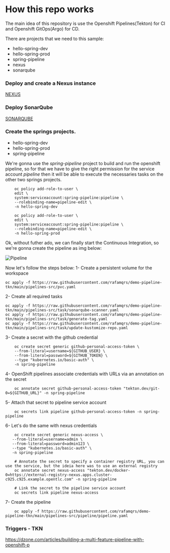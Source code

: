 # How this repo works
The main idea of this repository is use the Openshift Pipelines(Tekton) for CI and Openshift GitOps(Argo) for CD.

There are   projects that we need to this sample:
- hello-spring-dev
- hello-spring-prod
- spring-pipeline
- nexus
- sonarqube

### Deploy and create a Nexus instance
[NEXUS](https://github.com/rafamqrs/demo-pipeline-tkn/blob/main/nexus/README.md)


### Deploy SonarQube
[SONARQUBE](https://github.com/rafamqrs/demo-pipeline-tkn/blob/main/sonarqube/sonarqube.adoc)


### Create the springs projects.
- hello-spring-dev
- hello-spring-prod
- spring-pipeline

We're gonna use the *spring-pipeline* project to build and run the openshift pipeline, so for that we have to give the right permission for the service account *pipeline* then it will be able to execute the necessaries tasks on the other two springs projects.

```shell
    oc policy add-role-to-user \
    edit \
    system:serviceaccount:spring-pipeline:pipeline \
    --rolebinding-name=pipeline-edit \
    -n hello-spring-dev
```
```shell
    oc policy add-role-to-user \
    edit \
    system:serviceaccount:spring-pipeline:pipeline \
    --rolebinding-name=pipeline-edit \
    -n hello-spring-prod
```

Ok, without futher ado, we can finally start the Continuous Integration, so we're gonna create the pipeline as img below:

![Pipeline](https://github.com/rafamqrs/demo-pipeline-tkn/blob/main/imgs/pipeline.png)

Now let's follow the steps below: 
1- Create a persistent volume for the workspace
```shell
oc apply -f https://raw.githubusercontent.com/rafamqrs/demo-pipeline-tkn/main/pipelines-src/pvc.yaml
```
2- Create all required tasks
```shell
oc apply -f https://raw.githubusercontent.com/rafamqrs/demo-pipeline-tkn/main/pipelines-src/task/sonarqube-scanner.yaml
oc apply -f https://raw.githubusercontent.com/rafamqrs/demo-pipeline-tkn/main/pipelines-src/task/generate-tag.yaml
oc apply -f https://raw.githubusercontent.com/rafamqrs/demo-pipeline-tkn/main/pipelines-src/task/update-kustomize-repo.yaml
```

3- Create a secret with the github credential
```shell
    oc create secret generic github-personal-access-token \
    --from-literal=username=${GITHUB_USER} \
    --from-literal=password=${GITHUB_TOKEN} \
    --type "kubernetes.io/basic-auth" \
    -n spring-pipeline
```
4- OpenShift pipelines associate credentials with URLs via an annotation on the secret
```shell
    oc annotate secret github-personal-access-token "tekton.dev/git-0=${GITHUB_URL}" -n spring-pipeline
```
5- Attach that secret to pipeline service account
```shell
    oc secrets link pipeline github-personal-access-token -n spring-pipeline
```

6- Let's do the same with nexus credentials
```shell
    oc create secret generic nexus-access \
   --from-literal=username=admin \
   --from-literal=password=admin123 \
   --type "kubernetes.io/basic-auth" \
   -n spring-pipeline

    # Annotate the secret to specify a container registry URL, you can use the service, but the ideia here was to use an external registry
    oc annotate secret nexus-access "tekton.dev/docker-0=https://external-registry-nexus.apps.cluster-c925.c925.example.opentlc.com" -n spring-pipeline

    # Link the secret to the pipeline service account
    oc secrets link pipeline nexus-access    
```

7- Create the pipeline
```shell
    oc apply -f https://raw.githubusercontent.com/rafamqrs/demo-pipeline-tkn/main/pipelines-src/pipeline/pipeline.yaml 
```

### Triggers - TKN
https://dzone.com/articles/building-a-multi-feature-pipeline-with-openshift-p
